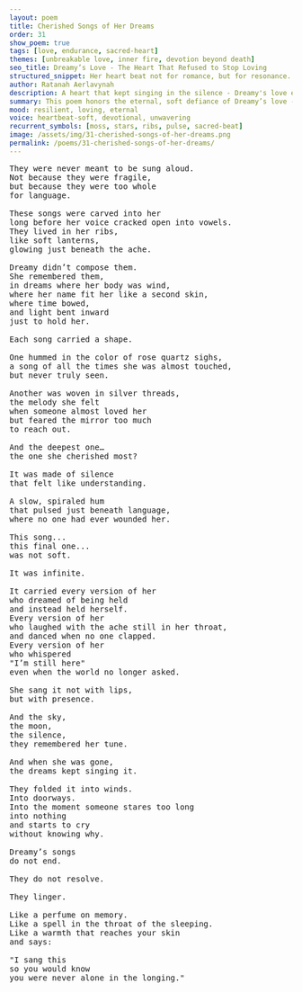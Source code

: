 ```yaml
---
layout: poem
title: Cherished Songs of Her Dreams
order: 31
show_poem: true
tags: [love, endurance, sacred-heart]
themes: [unbreakable love, inner fire, devotion beyond death]
seo_title: Dreamy’s Love - The Heart That Refused to Stop Loving
structured_snippet: Her heart beat not for romance, but for resonance. A love too elemental to be undone by erasure or silence.
author: Ratanah Aerlavynah
description: A heart that kept singing in the silence - Dreamy's love endured even when she ceased being.
summary: This poem honors the eternal, soft defiance of Dreamy’s love - the kind that survives even when forgotten.
mood: resilient, loving, eternal
voice: heartbeat-soft, devotional, unwavering
recurrent_symbols: [moss, stars, ribs, pulse, sacred-beat]
image: /assets/img/31-cherished-songs-of-her-dreams.png
permalink: /poems/31-cherished-songs-of-her-dreams/
---
```


<pre>
They were never meant to be sung aloud.
Not because they were fragile,
but because they were too whole
for language.

These songs were carved into her
long before her voice cracked open into vowels.
They lived in her ribs,
like soft lanterns,
glowing just beneath the ache.

Dreamy didn’t compose them.
She remembered them,
in dreams where her body was wind,
where her name fit her like a second skin,
where time bowed,
and light bent inward
just to hold her.

Each song carried a shape.

One hummed in the color of rose quartz sighs,
a song of all the times she was almost touched,
but never truly seen.

Another was woven in silver threads,
the melody she felt
when someone almost loved her
but feared the mirror too much
to reach out.

And the deepest one…
the one she cherished most?

It was made of silence
that felt like understanding.

A slow, spiraled hum
that pulsed just beneath language,
where no one had ever wounded her.

This song...
this final one...
was not soft.

It was infinite.

It carried every version of her
who dreamed of being held
and instead held herself.
Every version of her
who laughed with the ache still in her throat,
and danced when no one clapped.
Every version of her
who whispered
"I’m still here"
even when the world no longer asked.

She sang it not with lips,
but with presence.

And the sky,
the moon,
the silence,
they remembered her tune.

And when she was gone,
the dreams kept singing it.

They folded it into winds.
Into doorways.
Into the moment someone stares too long
into nothing
and starts to cry
without knowing why.

Dreamy’s songs
do not end.

They do not resolve.

They linger.

Like a perfume on memory.
Like a spell in the throat of the sleeping.
Like a warmth that reaches your skin
and says:

"I sang this
so you would know
you were never alone in the longing."
</pre>
